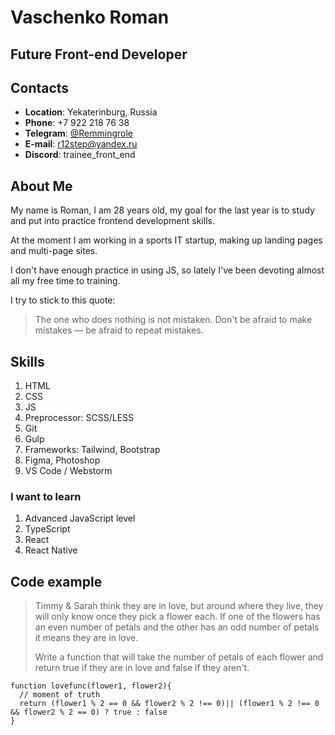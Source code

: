 # Vaschenko Roman

## Future Front-end Developer

## Contacts

- **Location**: Yekaterinburg, Russia
- **Phone**: +7 922 218 76 38
- **Telegram**: [@Remmingrole](https://t.me/Remmingrole)
- **E-mail**: [r12step@yandex.ru](mailto:r12step@yandex.ru)
- **Discord**: trainee_front_end

## About Me

My name is Roman, I am 28 years old, my goal for the last year is to study and put into practice frontend development skills.

At the moment I am working in a sports IT startup, making up landing pages and multi-page sites.

I don't have enough practice in using JS, so lately I've been devoting almost all my free time to training.

I try to stick to this quote:

> The one who does nothing is not mistaken. Don't be afraid to make mistakes — be afraid to repeat mistakes.

## Skills

1. HTML
2. CSS
3. JS 
4. Preprocessor: SCSS/LESS
5. Git
6. Gulp
7. Frameworks: Tailwind, Bootstrap
8. Figma, Photoshop 
9. VS Code / Webstorm 

### I want to learn

1. Advanced JavaScript level 
2. TypeScript
3. React
4. React Native

## Code example

> Timmy & Sarah think they are in love, but around where they live, they will only know once they pick a flower each. If one of the flowers has an even number of petals and the other has an odd number of petals it means they are in love.
>
> Write a function that will take the number of petals of each flower and return true if they are in love and false if they aren't.

```
function lovefunc(flower1, flower2){
  // moment of truth
  return (flower1 % 2 == 0 && flower2 % 2 !== 0)|| (flower1 % 2 !== 0 && flower2 % 2 == 0) ? true : false
}
```

